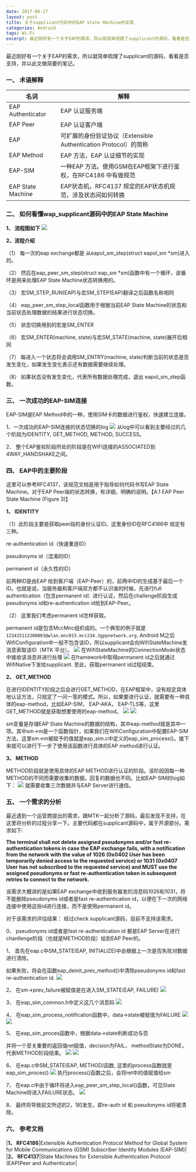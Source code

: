 ```yaml
---
date: 2017-06-17
layout: post
title: 关于supplicant代码中的EAP State Machine的实现
categories: Android
tags: Wi-Fi
excerpt: 最近刚好有一个关于EAP的需求，所以就简单梳理了supplicant的源码，看看是否支持，并以此文做简要的笔记。
---
```


最近刚好有一个关于EAP的需求，所以就简单梳理了supplicant的源码，看看是否支持，并以此文做简要的笔记。

### **一、 术语解释**

|名词|解释|
|-|-|
|EAP Authenticator|EAP 认证服务端|
|EAP Peer|EAP 认证客户端|
|EAP|可扩展的身份验证协议（Extensible Authentication Protocol）的简称|
|EAP Method|EAP 方法，EAP 认证细节的实现|
|EAP-SIM|一种EAP 方法。使用GSM在EAP框架下进行鉴权，在RFC4186 中有做规范|
|EAP State Machine|EAP状态机，RFC4137 规定的EAP状态机规范，涉及状态间如何转换|

### **二、 如何看懂wap_supplicant源码中的EAP State Machine**
**1、 流程图如下**
![](/blog/assets/wifi/eap-state-machine-1.png) 

**2、流程介绍**

（1） 每一次的eap exchange都是 从eapol_sm_step(struct eapol_sm *sm)进入的。

（2） 然后在eap_peer_sm_step(struct eap_sm *sm)函数中有一个循环，该循环是用来处理EAP State Machine状态转换用的。

（3） 宏SM_STEP_RUN(EAP)与宏SM_STEP(EAP)翻译之后函数名称相同

（4） eap_peer_sm_step_local函数用于根据当前EAP State Machine的状态和当前状态处理数据的结果进行状态切换。

（5） 状态切换用到的宏是SM_ENTER

（6） 宏SM_ENTER(machine, state)与宏SM_STATE(machine, state)展开后相同

（7） 每进入一个状态将会调用SM_ENTRY(machine, state)判断当前的状态是否发生变化，如果发生变化表示还有数据需要继续处理。

（8） 如果状态没有发生变化，代表所有数据处理完成，退出 eapol_sm_step函数。

### **三、 一次成功的EAP-SIM连接**

EAP-SIM是EAP Method中的一种，使用SIM卡的数据进行鉴权，快速建立连接。

1、一次成功的EAP-SIM连接的状态切换的log
![](/blog/assets/wifi/eap-state-machine-2.png) 
从log中可以看到主要经过的几个阶段为IDENTITY, GET_METHOD, METHOD, SUCCESS。 

2、 整个EAP鉴权阶段所处的阶段是在WIFI连接的ASSOCIATED到4WAY_HANDSHAKE之间。

### **四、 EAP中的主要阶段**

这里可以参考RFC4137，该规范文档是用于指导如何代码书写EAP State Machine。对于EAP Peer端的状态转换，有详细，明确的说明。【A.1 EAP Peer State Machine (Figure 3)】

**1、 IDENTITY**

（1）此阶段主要是获取peer段的身份认证ID。这里身份ID在RFC4186中			规定有三种。

re-authentication id（快速重连ID）

pseudonyms id（混淆的ID）

permanent id（永久性的ID）

前两种ID是由EAP 给到客户端（EAP-Peer）的，前两中ID的生成基于最后一个ID。也就是说，当服务器和客户端双方都不认识谁的时候，先进行full authentication（包含permanent id）进行认证，然后在challenge阶段生成pseudonyms id和re-authentication id给到EAP-Peer。

（2） 这里我们考虑permanent id怎样获取。

permanent id是包含MccMnc组织成的。一个典型的例子就是`123415112200003@wlan.mnc015.mcc234.3gppnetwork.org`. Android M之后WifiConfiguration中一般不包含该ID，所以supplicant会向WifiStateMachine发消息索取该ID（MTK 平台）。
![](/blog/assets/wifi/eap-state-machine-3.png) 
在WifiStateMachine的ConnectionMode状态中接收该消息并进行处理
![](/blog/assets/wifi/eap-state-machine-4.png) 
在framework中取得permanent id之后就通过WifiNative下发给supplicant. 至此，获取permanent id过程结束。

**2、 GET_METHOD**

在进行IDENTITY阶段之后会进行GET_METHOD，在EAP框架中，没有规定具体地认证方法，只规定了一问一答的模式。所以，如果要进行认证，就需要有一种具体的eap-method，比如EAP-SIM， EAP-AKA， EAP-TLS等，这里GET_METHOD就是获取想要使用的eap-method。
![](/blog/assets/wifi/eap-state-machine-5.png) 
![](/blog/assets/wifi/eap-state-machine-6.png) 

sm变量是存储EAP State Machine的数据的结构，其中eap-method就是其中一项。其中sm->m是一个函数指针，如果我们在WifiConfiguration中配置EAP-SIM方法，这里sm->m被赋予的值就是eap_sim.c中定义的eap_sim_process()。接下来就可以进行下一步了使用该函数进行具体的EAP method进行认证。

**3、 METHOD**

METHOD阶段就是使用具体的EAP METHOD进行认证的阶段。该阶段因每一种METHOD的不同而需要收集的数据，回复的数据也不同。比如EAP-SIM的log如下：
![](/blog/assets/wifi/eap-state-machine-7.png) 
就需要收集三次数据并与EAP Server进行通信。


### **五、 一个需求的分析**
最近遇到一个运营商提出的需求，跟MTK一起分析了源码，最后发现不支持，在这里将分析的过程分享一下。主要代码都在supplicant源码中，属于开源部分。需求如下:

**The terminal shall not delete assigned pseudonyms and/or fast re-authentication tokens in case the EAP exchange fails, with a notification from the network with the value of 1026 (0x0402 User has been temporarily denied access to the requested service) or 1031 (0x0407 User has not subscribed to the requested service) and MUST use the assigned pseudonyms or fast re-authentication token in subsequent retries to connect to the network.**

该需求大概讲的是如果EAP exchange中收到服务器发的消息码1026和1031，将不能删除pseudonyms id或者是fast re-authentication id，以便在下一次的网络连接中使用这些id进行连接，而不是使用permanent id。

对于该需求的评估结果：
经过check supplicant源码，目前不支持该需求。

0、 pseudonyms id或者是fast re-authentication id 都是EAP Server在进行chanllenge阶段（也就是METHOD阶段）给到EAP Peer的。

1、 首先在eap.c中SM_STATE(EAP, INITIALIZE)中会根据上一次是否失败对数据进行清除。

如果失败，将会在函数eap_deinit_prev_method()中清除pseudonyms id和fast re-authentication id.
![](/blog/assets/wifi/eap-state-machine-8.png) 

2、 在sm->prev_failure被赋值是在进入SM_STATE(EAP, FAILURE)
![](/blog/assets/wifi/eap-state-machine-9.png) 

3、 在eap_sim_common.h中定义这几个消息码
![](/blog/assets/wifi/eap-state-machine-10.png) 

4、 在eap_sim_process_notification函数中，data->state被赋值为FAILURE
![](/blog/assets/wifi/eap-state-machine-11.png) 
![](/blog/assets/wifi/eap-state-machine-12.png) 

5、 在eap_sim_proces函数中，根据data->state判断成功与否

并将一个至关重要的返回值ret赋值，decision为FAIL， methodState为DONE，代表METHOD阶段结束。
![](/blog/assets/wifi/eap-state-machine-13.png) 
![](/blog/assets/wifi/eap-state-machine-14.png) 

6、 在eap.c中SM_STATE(EAP, METHOD)函数, 这里的process函数就是eap_sim_proces()
![](/blog/assets/wifi/eap-state-machine-15.png) 
执行process()函数之后，会将ret中的值赋值给sm

7、 在eap.c中由于循环将进入eap_peer_sm_step_local()函数，可见State Machine将进入FAILURE状态。
![](/blog/assets/wifi/eap-state-machine-16.png) 

8、 最终将导致前文所述的2，1的发生，即re-auth id 和 pseudonyms id将被清除。

### **六、 参考文档**

|**1、 RFC4186**|Extensible Authentication Protocol Method for Global System for Mobile Communications (GSM) Subscriber Identity Modules (EAP-SIM)|
|**2、 RFC4137**|State Machines for Extensible Authentication Protocol (EAP)Peer and Authenticator|